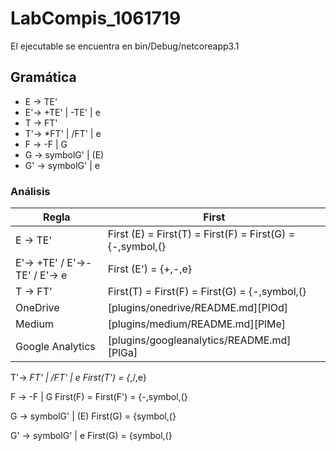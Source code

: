 # LabCompis_1061719
El ejecutable se encuentra en bin/Debug/netcoreapp3.1

## Gramática
- E -> TE'  
- E'-> +TE' | -TE' | e
- T -> FT'
- T'-> *FT' | /FT' | e
- F -> -F | G
- G -> symbolG' | (E)
- G' -> symbolG' | e

### Análisis
| Regla | First |
| ------ | ------ |
| E -> TE' | First (E) = First(T) = First(F) = First(G) = {-,symbol,(} |
| E'-> +TE' / E'->-TE' / E'-> e | First (E') = {+,-,e} |
| T -> FT'| First(T) = First(F) = First(G) = {-,symbol,(} |
| OneDrive | [plugins/onedrive/README.md][PlOd] |
| Medium | [plugins/medium/README.md][PlMe] |
| Google Analytics | [plugins/googleanalytics/README.md][PlGa] |
 







T'-> *FT' | /FT' | e
First(T') = {*,/,e}

F -> -F | G
First(F) = First(F') = {-,symbol,(}

G -> symbolG' | (E) 
First(G) = {symbol,(}

G' -> symbolG' | e 
First(G) = {symbol,(}
